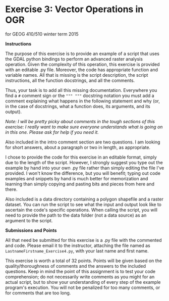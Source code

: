 Exercise 3: Vector Operations in OGR
====================================
for GEOG 410/510 winter term 2015


**Instructions**

The purpose of this exercise is to provide an example of
a script that uses the GDAL python bindings to perform an
advanced raster analysis operation. Given the complexity of
this operation, this exercise is provided with an editable .py file.
Moreover, the code has appropriate function and variable names.
All that is missing is the script description, the script instructions,
all the function docstrings, and all the comments.

Thus, your task is to add all this missing documentation.
Everywhere you find a `#` comment sign or the `""" """` docstring
notation you must add a comment
explaining what happens in the following statement and why (or, in the case
of docstrings, what a function does, its arguments, and its output).

*Note: I will be pretty picky about comments in the tough sections
of this exercise: I really want to make sure everyone understands
what is going on in this one. Please ask for help if you need it.*

Also included in the intro comment section are two questions.
I am looking for short answers, about a paragraph or two in length,
as appropriate.

I chose to provide the code for this exercise in an editable format,
simply due to the length of the script. However, I strongly suggest
you type out the example by hand into your own .py file rather
than simply editing the file I've provided.
I won't know the difference, but you will benefit;
typing out code examples and snippets by hand is much better for
memorization and learning than simply copying and pasting bits
and pieces from here and there.

Also included is a data directory containing a polygon shapefile
and a raster dataset.
You can run the script to see what the input
and output look like to ascertain the code's specific operations.
When calling the script, you will need to provide the path to
the data folder (not a data source) as an argument to the script.


**Submissions and Points**

All that need be submitted for this exercise is a .py file with the
commented and code. Please email it to the instructor,
attaching the file named as `LastnameFirstname_Exercise4.py`, with
your last name and first name.

This exercise is worth a total of 32 points. Points will be given
based on the quality/thoroughness of comments and the answers to the
included questions.
Keep in mind the point of this assignment is to test your code
comprehension; do not necessarily write comments as you might
for an actual script, but to show your understanding of every
step of the example program's execution. You will not be penalized
for too many comments, or for comments that are too long.
